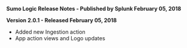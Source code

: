 **Sumo Logic Release Notes - Published by Splunk February 05, 2018**


**Version 2.0.1 - Released February 05, 2018**

* Added new Ingestion action
* App action views and Logo updates
